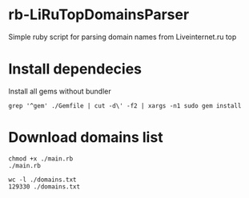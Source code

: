 # rb-LiRuTopDomainsParser
Simple ruby script for parsing domain names from Liveinternet.ru top

# Install dependecies

Install all gems without bundler
```
grep '^gem' ./Gemfile | cut -d\' -f2 | xargs -n1 sudo gem install
```


# Download domains list

```
chmod +x ./main.rb
./main.rb
```
```
wc -l ./domains.txt
129330 ./domains.txt
```
